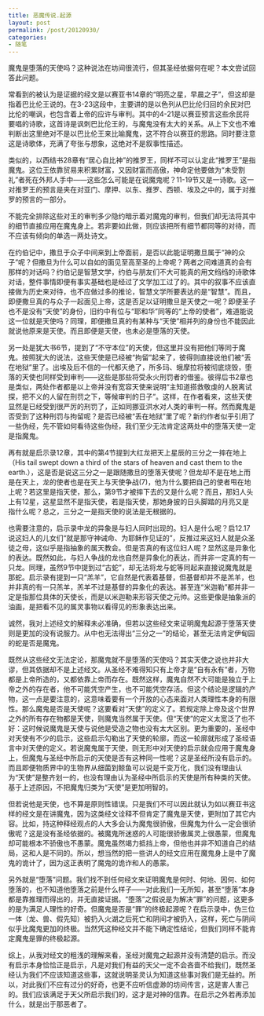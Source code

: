 ```yaml
---
title: 恶魔传说.起源
layout: post
permalink: /post/20120930/
categories:
- 随笔
---
```


魔鬼是堕落的天使吗？这种说法在坊间很流行，但其圣经依据何在呢？本文尝试回答此问题。

常看到的被认为是证据的经文是以赛亚书14章的“明亮之星，早晨之子”，但这却是指着巴比伦王说的。在3-23这段中，主要讲的是以色列从巴比伦归回的余民对巴比伦的嘲讽，也包含着上帝的应许与审判。其中的4-21是以赛亚预言这些余民将要唱的诗歌，这首诗是讽刺巴比伦王的，与魔鬼没有太大的关系。从上下文也不难判断出这里绝对不是以巴比伦王来比喻魔鬼，这不符合以赛亚的思路。同时要注意这是诗歌体，充满了夸张与想象，这绝对不是叙事性描述。

类似的，以西结书28章有“居心自比神”的推罗王，同样不可以认定此“推罗王”是指魔鬼。这位王依靠贸易来积累财富，又因财富而高傲，神命定他要做为“未受割礼”者死在外邦人手中——这些怎么可能是在说魔鬼呢？11-19节又是一诗歌。这一对推罗王的预言是夹在对亚门、摩押、以东、推罗、西顿、埃及之中的，属于对推罗的预言的一部分。

不能完全排除这些对王的审判多少隐约暗示着对魔鬼的审判，但我们却无法将其中的细节直接应用在魔鬼身上。若非要如此做，则应该把所有细节都同等的对待，而不应该有倾向的单选一两处诗文。

在约伯记中，撒旦于众子中间来到上帝面前，是否以此能证明撒旦属于“神的众子”呢？但撒旦为什么可以自如的面见至高至圣的上帝呢？两者之间难道真的会有那样的对话吗？约伯记是智慧文学，约伯与朋友们不大可能真的用文绉绉的诗歌体对话，整件事情即便有事实基础也是经过了文学加工过了的。其中的叙事不应该直接做为历史来对待，也不应做过多的推论，智慧文学所要表达的是“智慧”。而且，即便撒旦真的与众子一起面见上帝，这是否足以证明撒旦是天使之一呢？即便圣子也不是没有“天使”的身份，旧约中有位与“耶和华”同等的“上帝的使者”，难道能说这一位就是天使吗？同理，即便撒旦真的有某种与“天使”相并列的身份也不能因此就说他原来是天使。而且即便是天使，也未必是堕落的天使。

另一处是犹大书6节，提到了“不守本位”的天使，但这里并没有把他们等同于魔鬼。按照犹大的说法，这些天使是已经被“拘留”起来了，彼得则直接说他们被“丢在地狱”里了。出埃及后不信的一代都灭绝了，所多玛、蛾摩拉将被彻底烧毁，堕落的天使也同样受到审判——这些是那些将受永火刑罚者的借鉴。彼得后书2章也是类似，两处作者都是以上帝并没有宽容天使来说明“主知道搭救敬虔的人脱离试探，把不义的人留在刑罚之下，等候审判的日子”。这样，在作者看来，这些天使显然是已经受到很严厉的刑罚了，正如同挪亚洪水对人类的审判一样。然而魔鬼是否受到了这种刑罚与拘留呢？是否已经被“丢在地狱”里了呢？新约作者似乎引用了一些伪经，先不管如何看待这些伪经，我们至少无法肯定这两处中的堕落天使一定是指魔鬼。

再有就是启示录12章，其中的第4节提到大红龙把天上星辰的三分之一摔在地上（His tail swept down a third of the stars of heaven and cast them to the earth.），这是否是说这三分之一是跟随撒旦的堕落天使呢？但龙却不是在地上而是在天上，龙的使者也是在天上与天使争战(7)，他为什么要把自己的使者甩在地上呢？若这里是指天使，那么，第9节才被摔下去的又是什么呢？而且，那妇人头上有12星，这星显然不是指天使，若是指天使，那她身披的日头脚踏的月亮又是指什么呢？总之，三分之一是指天使的说法是无根据的。

也需要注意的，启示录中龙的异象是与妇人同时出现的。妇人是什么呢？启12.17说这妇人的儿女们“就是那守神诫命、为耶稣作见证的”，反推过来这妇人就是众圣徒之母，这似乎是指抽象的属天教会。但是否真的有这位妇人呢？显然这是异象化的表达。既然如此，与妇人争战的龙也自然是异象化的表达，而并非一定真的有一只龙。同理，虽然9节中提到过“古蛇”，却无法将龙与蛇等同起来直接说魔鬼就是那蛇。启示录有提到一只“羔羊”，它自然是代表着基督，但基督却并不是羔羊，也并非真的有一只羔羊，羔羊不过是基督的异象化的表达。甚至连“米迦勒”都并非一定是指那位具体的天使长，而是以米迦勒来形容天使之元帅。这些更像是抽象派的油画，是把看不见的属灵事物以看得见的形象表达出来。

诚然，我对上述经文的解释未必准确，但若以这些经文来证明魔鬼起源于堕落天使则是更加的没有说服力。从中也无法得出“三分之一”的结论，甚至无法肯定伊甸园的蛇是否是魔鬼。

既然从这些经文无法定论，那魔鬼就不是堕落的天使吗？其实天使之说也并非大谬，但其依据却不是上述经文。从圣经不难得知只有上帝才是“自有永有”者，万物都是上帝所造的，又都依靠上帝而存在。既然这样，魔鬼自然不大可能是独立于上帝之外的存在者，他不可能凭空产生，也不可能凭空存活。但这个结论是逻辑的产物，这一点是要注意的，这意味着要有一个开放的心态来面对人类理性本身的有限性。那么魔鬼是否是天使呢？这要看对“天使”的定义了。若规定除上帝及这个世界之外的所有存在物都是天使，则魔鬼当然属于天使。但“天使”的定义太宽泛了也不好：这时候说魔鬼是天使与说他是受造之物也没有太大区别。更为重要的，圣经中对天使有不少的启示，这些启示勾勒出了天使的轮廓，而这一轮廓就形成了圣经语言中对天使的定义。若说魔鬼属于天使，则无形中对天使的启示就会应用于魔鬼身上，但魔鬼与圣经中所启示的天使是否有这种同一性呢？这是圣经所没有启示的。而且即便物质界中的生物界从细菌到鲸鱼可以说是千变万化，我们没有理由认为“天使”是整齐划一的，也没有理由认为圣经中所启示的天使是所有种类的天使。基于上述原因，不把魔鬼归类为“天使”是更加明智的。

但若说他是天使，也不算是原则性错误。只是我们不可以因此就认为如以赛亚书这样的经文是在讲魔鬼，因为这类经文诠释不但肯定了魔鬼是天使，更附加了其它内容。比如，持这种释经观点的人大多会认为魔鬼很骄傲，但魔鬼为什么一定会很骄傲呢？这是没有圣经依据的。被魔鬼所迷惑的人可能很骄傲属灵上很愚蒙，但魔鬼却可能根本不骄傲也不愚蒙。魔鬼虽然竭力抵挡上帝，但他也并非不知道自己的结局，这和人是不同的。所以，想当然的把一些讲人的经文应用在魔鬼身上是中了魔鬼的诡计了，因为这正表明了魔鬼的诡诈和人的愚蒙。

另外就是“堕落”问题。我们找不到任何经文来证明魔鬼是何时、何地、因何、如何堕落的，也不知道他堕落之前是什么样子——对此我们一无所知，甚至“堕落”本身都是靠推理而得出的，并无直接证据。“堕落”之假说是为解决“罪”的问题，这更多的是为满足人理性的好奇。但魔鬼是否是“罪”的终极起源呢？在启示录中，伪三位一体（龙、兽、假先知）被扔入火湖之后死亡和阴间才被扔入，这样，死亡与阴间似乎比魔鬼更加的终极。当然凭这种经文并不能下确定性结论，但我们同样不能肯定魔鬼是罪的终极起源。

综上，从我对经文的粗浅的理解来看，圣经对魔鬼之起源并没有清楚的启示。而没有启示本身恰恰正是启示，凡是对我们有益的天父一定不会吝啬不给我们，既然圣经认为我们不应该知道这些事，这就说明圣灵认为知道这些事对我们是无益的。所以，对此我们不应有过分的好奇，也更不应听信虚渺的坊间传言，这是害人害己的。我们应该满足于天父所启示我们的，这才是对神的信靠。在启示之外若再添加什么，就是出于那恶者了。
